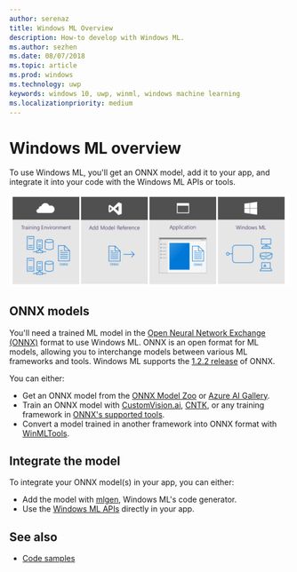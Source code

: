 ```yaml
---
author: serenaz
title: Windows ML Overview
description: How-to develop with Windows ML.
ms.author: sezhen
ms.date: 08/07/2018
ms.topic: article
ms.prod: windows
ms.technology: uwp
keywords: windows 10, uwp, winml, windows machine learning
ms.localizationpriority: medium
---
```


# Windows ML overview

To use Windows ML, you'll get an ONNX model, add it to your app, and integrate it into your code with the Windows ML APIs or tools.

![windows ml developer flow](images/winml-flow.png)

## ONNX models

You'll need a trained ML model in the [Open Neural Network Exchange (ONNX)](https://onnx.ai) format to use Windows ML. ONNX is an open format for ML models, allowing you to interchange models between various ML frameworks and tools. Windows ML supports the [1.2.2 release](https://github.com/onnx/onnx/tree/rel-1.2.2) of ONNX.

You can either:

- Get an ONNX model from the [ONNX Model Zoo](https://github.com/onnx/models) or [Azure AI Gallery](https://gallery.azure.ai/models).
- Train an ONNX model with [CustomVision.ai](https://customvision.ai/), [CNTK](https://www.microsoft.com/cognitive-toolkit/), or any training framework in [ONNX's supported tools](https://onnx.ai/supported-tools).
- Convert a model trained in another framework into ONNX format with [WinMLTools](winmltools.md).

## Integrate the model

To integrate your ONNX model(s) in your app, you can either:

- Add the model with [mlgen](mlgen.md), Windows ML's code generator.
- Use the [Windows ML APIs](winml-api.md) directly in your app.

## See also

- [Code samples](https://github.com/Microsoft/Windows-Machine-Learning)
